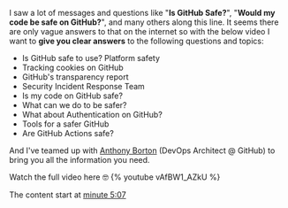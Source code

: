 I saw a lot of messages and questions like "__Is GitHub Safe?__", "__Would my code be safe on GitHub?__", and many others along this line. It seems there are only vague answers to that on the internet so with the below video I want to __give you clear answers__ to the following questions and topics:

- Is GitHub safe to use? Platform safety
- Tracking cookies on GitHub
- GitHub's transparency report
- Security Incident Response Team
- Is my code on GitHub safe?
- What can we do to be safer?
- What about Authentication on GitHub?
- Tools for a safer GitHub
- Are GitHub Actions safe?

And I've teamed up with [Anthony Borton](https://twitter.com/anthonyborton) (DevOps Architect @ GitHub) to bring you all the information you need.

Watch the full video here 🤓
{% youtube vAfBW1_AZkU %}

The content start at [minute 5:07](https://www.youtube.com/watch?v=vAfBW1_AZkU&t=307s)